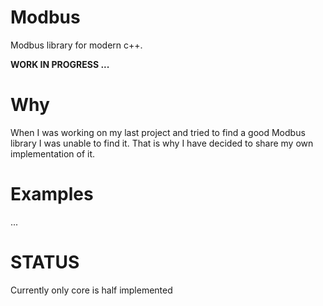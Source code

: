 # Modbus
Modbus library for modern c++.

**WORK IN PROGRESS ...**

# Why
When I was working on my last project and tried to find a good Modbus library I was unable to find it.
That is why I have decided to share my own implementation of it.

# Examples

...

# STATUS

Currently only core is half implemented
